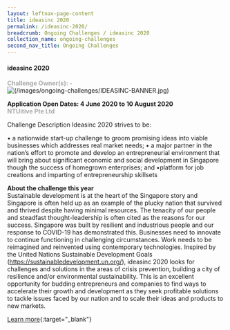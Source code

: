 ```yaml
---
layout: leftnav-page-content
title: ideasinc 2020
permalink: /ideasinc-2020/
breadcrumb: Ongoing Challenges / ideasinc 2020
collection_name: ongoing-challenges
second_nav_title: Ongoing Challenges
---
```


#### ideasinc 2020

<font color="#a9a9a9"><b>Challenge Owner(s): -</b></font>
![(/images/ongoing-challenges/IDEASINC-BANNER.jpg)](https://ideasinc.sg/)

**Application Open Dates: 4 June 2020 to 10 August 2020**<br>
<font color=" #a9a9a9"><b>NTUitive Pte Ltd</b></font>

Challenge Description 	Ideasinc 2020 strives to be: 
 
•	a nationwide start-up challenge to groom promising ideas into viable businesses which addresses real market needs; 
•	a major partner in the nation’s effort to promote and develop an entrepreneurial environment that will bring about significant economic and social development in Singapore though the success of homegrown enterprises; and
•platform for job creations and imparting of entrepreneurship skillsets
 
<b>About the challenge this year</b><br>
Sustainable development is at the heart of the Singapore story and Singapore is often held up as an example of the plucky nation that survived and thrived despite having minimal resources. The tenacity of our people and steadfast thought-leadership is often cited as the reasons for our success.
Singapore was built by resilient and industrious people and our response to COVID-19 has demonstrated this. Businesses need to innovate to continue functioning in challenging circumstances. Work needs to be reimagined and reinvented using contemporary technologies. 
 Inspired by the United Nations Sustainable Development Goals (https://sustainabledevelopment.un.org/), ideasinc 2020 looks for challenges and solutions in the areas of crisis prevention, building a city of resilience and/or environmental sustainability. 
This is an excellent opportunity for budding entrepreneurs and companies to find ways to accelerate their growth and development as they seek profitable solutions to tackle issues faced by our nation and to scale their ideas and products to new markets.
 


[Learn more](https://ideasinc.sg/ ){:target="_blank"}
